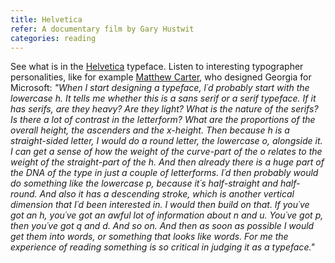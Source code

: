 ```yaml
---
title: Helvetica
refer: A documentary film by Gary Hustwit
categories: reading
---
```

See what is in the [Helvetica](https://vimeo.com/ondemand/helvetica3) typeface. Listen to interesting typographer personalities, like for example [Matthew Carter](https://www.myfonts.com/person/Matthew_Carter/), who designed Georgia for Microsoft: *"When I start designing a typeface, I´d probably start with the lowercase h. It tells me whether this is a sans serif or a serif typeface. If it has serifs, are they heavy? Are they light? What is the nature of the serifs? Is there a lot of contrast in the letterform? What are the proportions of the overall height, the ascenders and the x-height. Then because h is a straight-sided letter, I would  do a round letter, the lowercase o, alongside it. I can get a sense of how the weight of the curve-part of the o relates to the weight of the straight-part of the h. And then already there is a huge part of the DNA of the type in just a couple of letterforms. I´d then probably would do something like the lowercase p, because it´s half-straight and half-round. And also it has a descending stroke, which is another vertical dimension that I´d been interested in. I would then build on that. If you´ve got an h, you´ve got an awful lot of information about n and u. You´ve got p, then you´ve got q and d. And so on. And then as soon as possible I would get them into words, or something that looks like words. For me the experience of reading something is so critical in judging it as a typeface."*